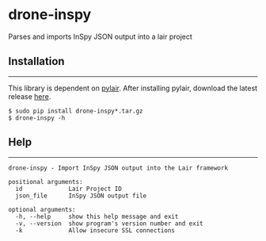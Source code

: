 # drone-inspy
Parses and imports InSpy JSON output into a lair project

## Installation
-----

This library is dependent on [pylair](https://github.com/lair-framework/pylair). After installing pylair, download the latest release [here](https://github.com/lair-framework/drone-inspy/releases/latest).

```
$ sudo pip install drone-inspy*.tar.gz
$ drone-inspy -h
```

## Help
-----

```
drone-inspy - Import InSpy JSON output into the Lair framework

positional arguments:
  id             Lair Project ID
  json_file      InSpy JSON output file

optional arguments:
  -h, --help     show this help message and exit
  -v, --version  show program's version number and exit
  -k             Allow insecure SSL connections
```
